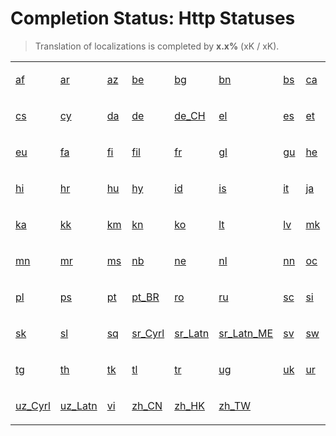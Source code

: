 # Completion Status: Http Statuses

> Translation of localizations is completed by **x.x%** (xK / xK).

<table width="100%">
<tr><td width="12%">

[af](statuses-http-statuses-af.md)

</td><td width="12%">

[ar](statuses-http-statuses-ar.md)

</td><td width="12%">

[az](statuses-http-statuses-az.md)

</td><td width="12%">

[be](statuses-http-statuses-be.md)

</td><td width="12%">

[bg](statuses-http-statuses-bg.md)

</td><td width="12%">

[bn](statuses-http-statuses-bn.md)

</td><td width="12%">

[bs](statuses-http-statuses-bs.md)

</td><td width="12%">

[ca](statuses-http-statuses-ca.md)

</td></tr>
<tr><td width="12%">

[cs](statuses-http-statuses-cs.md)

</td><td width="12%">

[cy](statuses-http-statuses-cy.md)

</td><td width="12%">

[da](statuses-http-statuses-da.md)

</td><td width="12%">

[de](statuses-http-statuses-de.md)

</td><td width="12%">

[de_CH](statuses-http-statuses-de_CH.md)

</td><td width="12%">

[el](statuses-http-statuses-el.md)

</td><td width="12%">

[es](statuses-http-statuses-es.md)

</td><td width="12%">

[et](statuses-http-statuses-et.md)

</td></tr>
<tr><td width="12%">

[eu](statuses-http-statuses-eu.md)

</td><td width="12%">

[fa](statuses-http-statuses-fa.md)

</td><td width="12%">

[fi](statuses-http-statuses-fi.md)

</td><td width="12%">

[fil](statuses-http-statuses-fil.md)

</td><td width="12%">

[fr](statuses-http-statuses-fr.md)

</td><td width="12%">

[gl](statuses-http-statuses-gl.md)

</td><td width="12%">

[gu](statuses-http-statuses-gu.md)

</td><td width="12%">

[he](statuses-http-statuses-he.md)

</td></tr>
<tr><td width="12%">

[hi](statuses-http-statuses-hi.md)

</td><td width="12%">

[hr](statuses-http-statuses-hr.md)

</td><td width="12%">

[hu](statuses-http-statuses-hu.md)

</td><td width="12%">

[hy](statuses-http-statuses-hy.md)

</td><td width="12%">

[id](statuses-http-statuses-id.md)

</td><td width="12%">

[is](statuses-http-statuses-is.md)

</td><td width="12%">

[it](statuses-http-statuses-it.md)

</td><td width="12%">

[ja](statuses-http-statuses-ja.md)

</td></tr>
<tr><td width="12%">

[ka](statuses-http-statuses-ka.md)

</td><td width="12%">

[kk](statuses-http-statuses-kk.md)

</td><td width="12%">

[km](statuses-http-statuses-km.md)

</td><td width="12%">

[kn](statuses-http-statuses-kn.md)

</td><td width="12%">

[ko](statuses-http-statuses-ko.md)

</td><td width="12%">

[lt](statuses-http-statuses-lt.md)

</td><td width="12%">

[lv](statuses-http-statuses-lv.md)

</td><td width="12%">

[mk](statuses-http-statuses-mk.md)

</td></tr>
<tr><td width="12%">

[mn](statuses-http-statuses-mn.md)

</td><td width="12%">

[mr](statuses-http-statuses-mr.md)

</td><td width="12%">

[ms](statuses-http-statuses-ms.md)

</td><td width="12%">

[nb](statuses-http-statuses-nb.md)

</td><td width="12%">

[ne](statuses-http-statuses-ne.md)

</td><td width="12%">

[nl](statuses-http-statuses-nl.md)

</td><td width="12%">

[nn](statuses-http-statuses-nn.md)

</td><td width="12%">

[oc](statuses-http-statuses-oc.md)

</td></tr>
<tr><td width="12%">

[pl](statuses-http-statuses-pl.md)

</td><td width="12%">

[ps](statuses-http-statuses-ps.md)

</td><td width="12%">

[pt](statuses-http-statuses-pt.md)

</td><td width="12%">

[pt_BR](statuses-http-statuses-pt_BR.md)

</td><td width="12%">

[ro](statuses-http-statuses-ro.md)

</td><td width="12%">

[ru](statuses-http-statuses-ru.md)

</td><td width="12%">

[sc](statuses-http-statuses-sc.md)

</td><td width="12%">

[si](statuses-http-statuses-si.md)

</td></tr>
<tr><td width="12%">

[sk](statuses-http-statuses-sk.md)

</td><td width="12%">

[sl](statuses-http-statuses-sl.md)

</td><td width="12%">

[sq](statuses-http-statuses-sq.md)

</td><td width="12%">

[sr_Cyrl](statuses-http-statuses-sr_Cyrl.md)

</td><td width="12%">

[sr_Latn](statuses-http-statuses-sr_Latn.md)

</td><td width="12%">

[sr_Latn_ME](statuses-http-statuses-sr_Latn_ME.md)

</td><td width="12%">

[sv](statuses-http-statuses-sv.md)

</td><td width="12%">

[sw](statuses-http-statuses-sw.md)

</td></tr>
<tr><td width="12%">

[tg](statuses-http-statuses-tg.md)

</td><td width="12%">

[th](statuses-http-statuses-th.md)

</td><td width="12%">

[tk](statuses-http-statuses-tk.md)

</td><td width="12%">

[tl](statuses-http-statuses-tl.md)

</td><td width="12%">

[tr](statuses-http-statuses-tr.md)

</td><td width="12%">

[ug](statuses-http-statuses-ug.md)

</td><td width="12%">

[uk](statuses-http-statuses-uk.md)

</td><td width="12%">

[ur](statuses-http-statuses-ur.md)

</td></tr>
<tr><td width="12%">

[uz_Cyrl](statuses-http-statuses-uz_Cyrl.md)

</td><td width="12%">

[uz_Latn](statuses-http-statuses-uz_Latn.md)

</td><td width="12%">

[vi](statuses-http-statuses-vi.md)

</td><td width="12%">

[zh_CN](statuses-http-statuses-zh_CN.md)

</td><td width="12%">

[zh_HK](statuses-http-statuses-zh_HK.md)

</td><td width="12%">

[zh_TW](statuses-http-statuses-zh_TW.md)

</td></tr>
</table>
